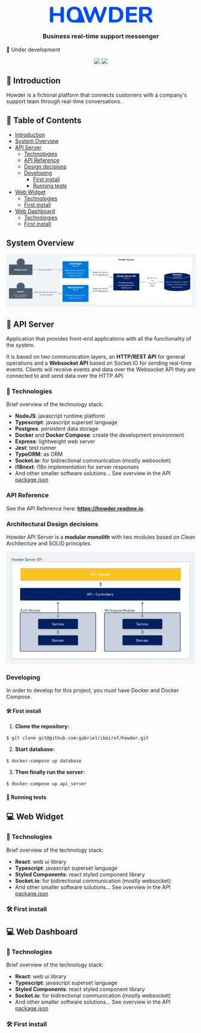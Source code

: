 <p align="center"></p>
<p align="center">
  <img alt="howder" src=".github/assets/logo.svg" width="280px">
</p>

<h3 align="center">
  Business real-time support messenger
</h3>

🚧 Under development

<p align="center">
  <img src="https://img.shields.io/badge/made%20by-gabrielribeirof-004dfc?style=for-the-badge">
  <img src="https://img.shields.io/github/license/gabrielribeirof/howder?style=for-the-badge&color=004dfc">
</p>

## :star2: Introduction

Howder is a fictional platform that connects customers with a company's support team through real-time conversations.

## :scroll: Table of Contents

- [Introduction]()
- [System Overview]()
- [API Server]()
  - [Technologies]()
  - [API Reference]()
  - [Design decisions]()
  - [Developing]()
    - [First install]()
    - [Running tests]()
- [Web Widget]()
  - [Technologies]()
  - [First install]()
- [Web Dashboard]()
  - [Technologies]()
  - [First install]()

## System Overview

<p align="center">
  <img alt="System Diagram" src=".github/assets/system-diagram.png">
</p>

## :electric_plug: API Server

Application that provides front-end applications with all the functionality of the system.

It is based on two communication layers, an **HTTP/REST API** for general operations and a **Websocket API** based on Socket.IO for sending real-time events.
Clients will receive events and data over the Websocket API they are connected to and send data over the HTTP API.

### :rocket: Technologies

Brief overview of the technology stack:

- **NodeJS**: javascript runtime platform
- **Typescript**: javascript superset language
- **Postgres**: persistent data storage
- **Docker** and **Docker Compose**: create the development environment
- **Express**: lightweight web server 
- **Jest**: test runner
- **TypeORM**: as ORM
- **Socket.io**: for bidirectional communication (mostly websocket)
- **i18next**: i18n implementation for server responses
- And other smaller software solutions... See overview in the API [package.json]() 

### API Reference

See the API Reference here: **https://howder.readme.io**.

### Architectural Design decisions

Howder API Server is a **modular monolith** with two modules based on Clean Architecture and SOLID principles. 

<img alt="API Diagram" src=".github/assets/api-diagram.png">

### Developing

In order to develop for this project, you must have Docker and Docker Compose.

#### :hammer_and_wrench: First install

1. **Clone the repository:**
```
$ git clone git@github.com:gabrielribeirof/howder.git
```

2. **Start database:**
```
$ docker-compose up database
```

3. **Then finally run the server:**
```
$ docker-compose up api_server
```

#### :test_tube: Running tests

## :computer: Web Widget

### :rocket: Technologies

Brief overview of the technology stack:

- **React**: web ui library
- **Typescript**: javascript superset language
- **Styled Components**: react styled component library
- **Socket.io**: for bidirectional communication (mostly websocket)
- And other smaller software solutions... See overview in the API [package.json]() 

### :hammer_and_wrench: First install

## :computer: Web Dashboard

### :rocket: Technologies

Brief overview of the technology stack:

- **React**: web ui library
- **Typescript**: javascript superset language
- **Styled Components**: react styled component library
- **Socket.io**: for bidirectional communication (mostly websocket)
- And other smaller software solutions... See overview in the API [package.json]() 

### :hammer_and_wrench: First install
